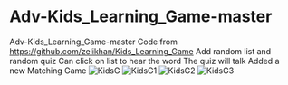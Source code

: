 # Adv-Kids_Learning_Game-master
Adv-Kids_Learning_Game-master
Code from https://github.com/zelikhan/Kids_Learning_Game
Add random list and random quiz
Can click on list to hear the word
The quiz will talk
Added a new Matching Game
![KidsG](https://github.com/Billvbcode/Adv-Kids_Learning_Game-master/assets/74204458/5920f65e-22a9-4544-b1c0-b5bfcba1fec9)
![KidsG1](https://github.com/Billvbcode/Adv-Kids_Learning_Game-master/assets/74204458/2b92a127-4379-41c0-a209-c10c6ec8db7b)
![KidsG2](https://github.com/Billvbcode/Adv-Kids_Learning_Game-master/assets/74204458/18bb0116-5775-4a32-a368-b007494fc1f7)
![KidsG3](https://github.com/Billvbcode/Adv-Kids_Learning_Game-master/assets/74204458/7ca4b369-b625-4b43-be73-57e41dbbfa9b)
